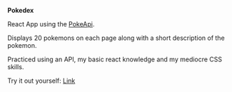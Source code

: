 **Pokedex**

React App using the [PokeApi](https://pokeapi.co/docs/v2).

Displays 20 pokemons on each page along with a short description of the pokemon.

Practiced using an API, my basic react knowledge and my mediocre CSS skills. 

Try it out yourself: [Link](https://react-pokemon-list.netlify.app)